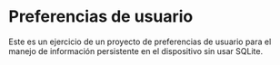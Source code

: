 # Preferencias de usuario


Este es un ejercicio de un proyecto de preferencias de usuario para el manejo de información persistente en el dispositivo sin usar SQLite.
